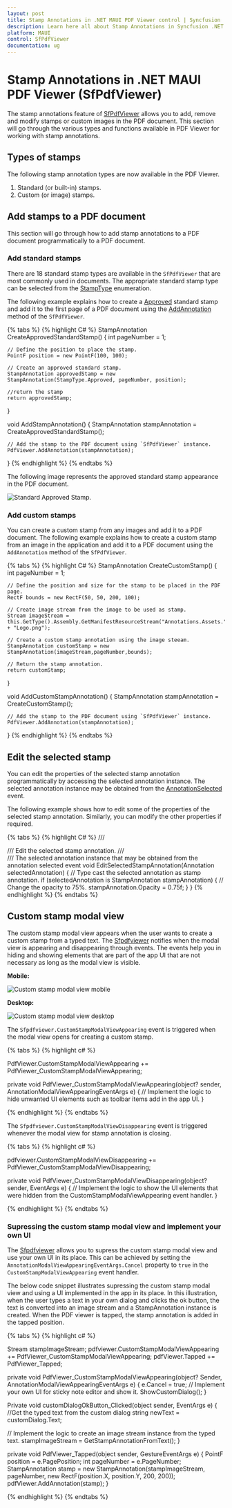 ```yaml
---
layout: post
title: Stamp Annotations in .NET MAUI PDF Viewer control | Syncfusion
description: Learn here all about Stamp Annotations in Syncfusion .NET MAUI PDF Viewer (SfPdfViewer) control and its types.
platform: MAUI
control: SfPdfViewer
documentation: ug
---
```


# Stamp Annotations in .NET MAUI PDF Viewer (SfPdfViewer)

The stamp annotations feature of [SfPdfViewer](https://help.syncfusion.com/cr/maui/Syncfusion.Maui.PdfViewer.SfPdfViewer.html) allows you to add, remove and modify stamps or custom images in the PDF document. This section will go through the various types and functions available in PDF Viewer for working with stamp annotations.

## Types of stamps

The following stamp annotation types are now available in the PDF Viewer.

1.	Standard (or built-in) stamps.
2.	Custom (or image) stamps.

## Add stamps to a PDF document

This section will go through how to add stamp annotations to a PDF document programmatically to a PDF document.

### Add standard stamps

There are 18 standard stamp types are available in the `SfPdfViewer` that are most commonly used in documents. The appropriate standard stamp type can be selected from the [StampType](https://help.syncfusion.com/cr/maui/Syncfusion.Maui.PdfViewer.StampType.html) enumeration. 

The following example explains how to create a [Approved](https://help.syncfusion.com/cr/maui/Syncfusion.Maui.PdfViewer.StampType.html#Syncfusion_Maui_PdfViewer_StampType_Approved) standard stamp and add it to the first page of a PDF document using the [AddAnnotation](https://help.syncfusion.com/cr/maui/Syncfusion.Maui.PdfViewer.SfPdfViewer.html#Syncfusion_Maui_PdfViewer_SfPdfViewer_AddAnnotation_Syncfusion_Maui_PdfViewer_Annotation_) method of the `SfPdfViewer`.

{% tabs %}
{% highlight C# %}
StampAnnotation CreateApprovedStandardStamp()
{
    int pageNumber = 1;

    // Define the position to place the stamp.
    PointF position = new PointF(100, 100);

    // Create an approved standard stamp.
    StampAnnotation approvedStamp = new StampAnnotation(StampType.Approved, pageNumber, position);
    
    //return the stamp
    return approvedStamp;
}

void AddStampAnnotation()
{
    StampAnnotation stampAnnotation = CreateApprovedStandardStamp();

    // Add the stamp to the PDF document using `SfPdfViewer` instance.
    PdfViewer.AddAnnotation(stampAnnotation);
}
{% endhighlight %}
{% endtabs %}

The following image represents the approved standard stamp appearance in the PDF document.

![Standard Approved Stamp.](Images/Annotations/approved-stamp.png)

### Add custom stamps

You can create a custom stamp from any images and add it to a PDF document. The following example explains how to create a custom stamp from an image in the application and add it to a PDF document using the `AddAnnotation` method of the `SfPdfViewer`.

{% tabs %}
{% highlight C# %}
StampAnnotation CreateCustomStamp()
{
    int pageNumber = 1;

    // Define the position and size for the stamp to be placed in the PDF page.
    RectF bounds = new RectF(50, 50, 200, 100);

    // Create image stream from the image to be used as stamp.
    Stream imageStream = this.GetType().Assembly.GetManifestResourceStream("Annotations.Assets." + "Logo.png");

    // Create a custom stamp annotation using the image steeam.
    StampAnnotation customStamp = new StampAnnotation(imageStream,pageNumber,bounds);

    // Return the stamp annotation.
    return customStamp;
}

void AddCustomStampAnnotation()
{
    StampAnnotation stampAnnotation = CreateCustomStamp();

    // Add the stamp to the PDF document using `SfPdfViewer` instance.
    PdfViewer.AddAnnotation(stampAnnotation);
}
{% endhighlight %}
{% endtabs %}

## Edit the selected stamp

You can edit the properties of the selected stamp annotation programmatically by accessing the selected annotation instance. The selected annotation instance may be obtained from the [AnnotationSelected](https://help.syncfusion.com/cr/maui/Syncfusion.Maui.PdfViewer.SfPdfViewer.html#Syncfusion_Maui_PdfViewer_SfPdfViewer_AnnotationSelected) event. 

The following example shows how to edit some of the properties of the selected stamp annotation. Similarly, you can modify the other properties if required.

{% tabs %}
{% highlight C# %}
/// <summary>
/// Edit the selected stamp annotation.
/// </summary>
/// <param name="selectedAnnotation">The selected annotation instance that may be obtained from the annotation selected event</param>
void EditSelectedStampAnnotation(Annotation selectedAnnotation)
{
    // Type cast the selected annotation as stamp annotation.
    if (selectedAnnotation is StampAnnotation stampAnnotation)
    {
        // Change the opacity to 75%.
        stampAnnotation.Opacity = 0.75f;
    }
}
{% endhighlight %}
{% endtabs %}

## Custom stamp modal view

The custom stamp modal view appears when the user wants to create a custom stamp from a typed text. The [Sfpdfviewer](https://help.syncfusion.com/cr/maui/Syncfusion.Maui.PdfViewer.SfPdfViewer.html) notifies when the modal view is appearing and disappearing through events. The events help you in hiding and showing elements that are part of the app UI that are not necessary as long as the modal view is visible.

**Mobile:**

![Custom stamp modal view mobile](Images/Annotations/custom-stamp-modal-view-mobile.png)

**Desktop:**

![Custom stamp modal view desktop](Images/Annotations/custom-stamp-modal-view-desktop.png)

The `Sfpdfviewer.CustomStampModalViewAppearing` event is triggered when the modal view opens for creating a custom stamp.

{% tabs %}
{% highlight c# %}

PdfViewer.CustomStampModalViewAppearing += PdfViewer_CustomStampModalViewAppearing;

private void PdfViewer_CustomStampModalViewAppearing(object? sender, AnnotationModalViewAppearingEventArgs e)
{
    // Implement the logic to hide unwanted UI elements such as toolbar items add in the app UI. 
}

{% endhighlight %} 
{% endtabs %}

The `Sfpdfviewer.CustomStampModalViewDisappearing` event is triggered whenever the modal view for stamp annotation is closing.

{% tabs %}
{% highlight c# %}

pdfviewer.CustomStampModalViewDisappearing += PdfViewer_CustomStampModalViewDisappearing;

private void PdfViewer_CustomStampModalViewDisappearing(object? sender, EventArgs e)
{
    // Implement the logic to show the UI elements that were hidden from the CustomStampModalViewAppearing event handler.
}

{% endhighlight %} 
{% endtabs %}

### Supressing the custom stamp modal view and implement your own UI

The [Sfpdfviewer](https://help.syncfusion.com/cr/maui/Syncfusion.Maui.PdfViewer.SfPdfViewer.html) allows you to supress the custom stamp modal view and use your own UI in its place. This can be achieved by setting the `AnnotationModalViewAppearingEventArgs.Cancel` property to `true` in the `CustomStampModalViewAppearing` event handler. 

The below code snippet illustrates supressing the custom stamp modal view and using a UI implemented in the app in its place. In this illustration, when the user types a text in your own dialog and clicks the ok button, the text is converted into an image stream and a StampAnnotation instance is created. When the PDF viewer is tapped, the stamp annotation is added in the tapped position. 

{% tabs %}
{% highlight c# %}

Stream stampImageStream;
pdfviewer.CustomStampModalViewAppearing += PdfViewer_CustomStampModalViewAppearing;
pdfViewer.Tapped += PdfViewer_Tapped;

private void PdfViewer_CustomStampModalViewAppearing(object? Sender, AnnotationModalViewAppearingEventArgs e)
{
    e.Cancel = true;
    // Implement your own UI for sticky note editor and show it.
    ShowCustomDialog();
}

Private void customDialogOkButton_Clicked(object sender, EventArgs e)
{
   //Get the typed text from the custom dialog 
   string newText = customDialog.Text;

   // Implement the logic to create an image stream instance from the typed text. 
   stampImageStream = GetStampAnnotationFromText();
}

private void PdfViewer_Tapped(object sender, GestureEventArgs e)
{
    PointF position = e.PagePosition;
    int pageNumber = e.PageNumber;
    StampAnnotation stamp = new StampAnnotation(stampImageStream, pageNumber,  new RectF(position.X, position.Y, 200, 200));
    pdfViewer.AddAnnotation(stamp);
}

{% endhighlight %} 
{% endtabs %}